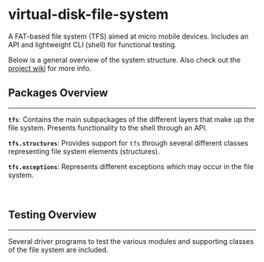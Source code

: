 # virtual-disk-file-system
A FAT-based file system (TFS) aimed at micro mobile devices. Includes an API and lightweight CLI (shell) for functional testing.

Below is a general overview of the system structure. Also check out the [project wiki](https://github.com/OCBier/virtual-disk-file-system/wiki) for more info.


## Packages Overview
***********

**`tfs`**: Contains the main subpackages of the different layers that make up the file system. Presents functionality to the shell through an API.

**`tfs.structures`**: Provides support for `tfs` through several different classes representing file system elements (structures). 

**`tfs.exceptions`**: Represents different exceptions which may occur in the file system.


<br />


## Testing Overview
************
Several driver programs to test the various modules and supporting classes of the file system are included. 

